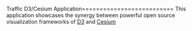 Traffic D3/Cesium Application==========================
This application showcases the synergy between powerful open source visualization frameworks of <a href="http://www.d3js.org">D3</a> 
and <a href="http://cesium.agi.com">Cesium</a>